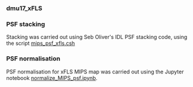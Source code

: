 ### dmu17_xFLS

### PSF stacking
Stacking was carried out using Seb Oliver's IDL PSF stacking code, using the script [mips_psf_xfls.csh](mips_psf_xfls.csh)


### PSF normalisation
PSF normalisation for xFLS MIPS map was carried out using the Jupyter notebook 
[normalize_MIPS_psf.ipynb](./normalize_MIPS_psf.ipynb).